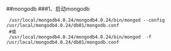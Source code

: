 ##mongodb
###1、启动mongodb
```shell script
 /usr/local/mongodb4.0.24/mongodb4.0.24/bin/mongod --config /usr/local/mongodb4.0.24/db01/mongodb.conf 
 #或
 /usr/local/mongodb4.0.24/mongodb4.0.24/bin/mongod  -f /usr/local/mongodb4.0.24/db01/mongodb.conf
```